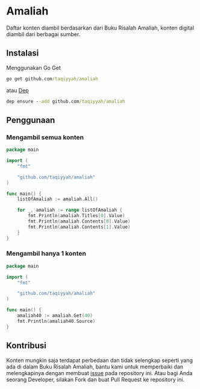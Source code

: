 # Amaliah

Daftar konten diambil berdasarkan dari Buku Risalah Amaliah, konten digital diambil dari berbagai sumber.

## Instalasi

Menggunakan Go Get

```cmd
go get github.com/taqiyyah/amaliah
```

atau [Dep](https://golang.github.io/dep/)

```cmd
dep ensure --add github.com/taqiyyah/amaliah
```

## Penggunaan

### Mengambil semua konten

```go
package main

import (
	"fmt"

	"github.com/taqiyyah/amaliah"
)

func main() {
	listOfAmaliah := amaliah.All()

	for _, amaliah := range listOfAmaliah {
		fmt.Println(amaliah.Titles[0].Value)
		fmt.Println(amaliah.Contents[0].Value)
		fmt.Println(amaliah.Contents[1].Value)
	}
}
```

### Mengambil hanya 1 konten

```go
package main

import (
	"fmt"

	"github.com/taqiyyah/amaliah"
)

func main() {
	amaliah40 := amaliah.Get(40)
	fmt.Println(amaliah40.Source)
}
```

## Kontribusi

Konten mungkin saja terdapat perbedaan dan tidak selengkap seperti yang ada di dalam Buku Risalah Amaliah, bantu kami untuk memperbaiki dan melengkapinya dengan membuat [issue](https://github.com/taqiyyah/amaliah/issues) pada repository ini. Atau bagi Anda seorang Developer, silakan Fork dan buat Pull Request ke repository ini.